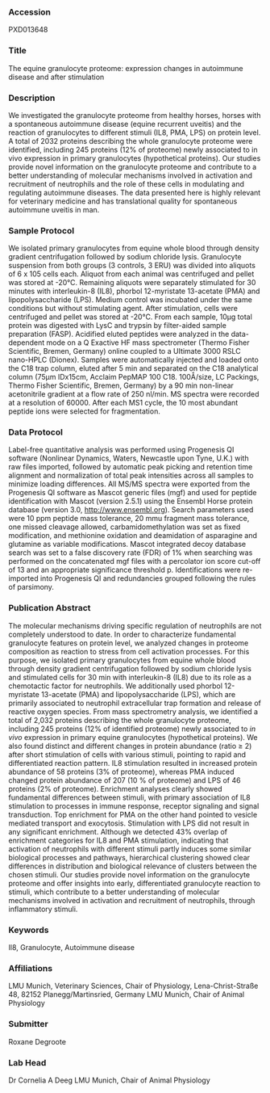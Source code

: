 ### Accession
PXD013648

### Title
The equine granulocyte proteome: expression changes in autoimmune disease and after stimulation

### Description
We investigated the granulocyte proteome from healthy horses, horses with a spontaneous autoimmune disease (equine recurrent uveitis) and the reaction of granulocytes to different stimuli (IL8, PMA, LPS) on protein level. A total of 2032 proteins describing the whole granulocyte proteome were identified, including 245 proteins (12% of proteome) newly associated to in vivo expression in primary granulocytes (hypothetical proteins). Our studies provide novel information on the granulocyte proteome and contribute to a better understanding of molecular mechanisms involved in activation and recruitment of neutrophils and the role of these cells in modulating and regulating autoimmune diseases. The data presented here is highly relevant for veterinary medicine and has translational quality for spontaneous autoimmune uveitis in man.

### Sample Protocol
We isolated primary granulocytes from equine whole blood through density gradient centrifugation followed by sodium chloride lysis. Granulocyte suspension from both groups (3 controls, 3 ERU) was divided into aliquots of 6 x 105 cells each. Aliquot from each animal was centrifuged and pellet was stored at -20°C. Remaining aliquots were separately stimulated for 30 minutes with interleukin-8 (IL8), phorbol 12-myristate 13-acetate (PMA) and lipopolysaccharide (LPS). Medium control was incubated under the same conditions but without stimulating agent. After stimulation, cells were centrifuged and pellet was stored at -20°C. From each sample, 10µg total protein was digested with LysC and trypsin by filter-aided sample preparation (FASP). Acidified eluted peptides were analyzed in the data-dependent mode on a Q Exactive HF mass spectrometer (Thermo Fisher Scientific, Bremen, Germany) online coupled to a UItimate 3000 RSLC nano-HPLC (Dionex). Samples were automatically injected and loaded onto the C18 trap column, eluted after 5 min and separated on the C18 analytical column (75µm IDx15cm, Acclaim PepMAP 100 C18. 100Å/size, LC Packings, Thermo Fisher Scientific, Bremen, Germany) by a 90 min non-linear acetonitrile gradient at a flow rate of 250 nl/min. MS spectra were recorded at a resolution of 60000. After each MS1 cycle, the 10 most abundant peptide ions were selected for fragmentation.

### Data Protocol
Label-free quantitative analysis was performed using Progenesis QI software (Nonlinear Dynamics, Waters, Newcastle upon Tyne, U.K.) with raw files imported, followed by automatic peak picking and retention time alignment and normalization of total peak intensities across all samples to minimize loading differences. All MS/MS spectra were exported from the Progenesis QI software as Mascot generic files (mgf) and used for peptide identification with Mascot (version 2.5.1) using the Ensembl Horse protein database (version 3.0, http://www.ensembl.org). Search parameters used were 10 ppm peptide mass tolerance, 20 mmu fragment mass tolerance, one missed cleavage allowed, carbamidomethylation was set as fixed modification, and methionine oxidation and deamidation of asparagine and glutamine as variable modifications. Mascot integrated decoy database search was set to a false discovery rate (FDR) of 1% when searching was performed on the concatenated mgf files with a percolator ion score cut-off of 13 and an appropriate significance threshold p. Identifications were re-imported into Progenesis QI and redundancies grouped following the rules of parsimony.

### Publication Abstract
The molecular mechanisms driving specific regulation of neutrophils are not completely understood to date. In order to characterize fundamental granulocyte features on protein level, we analyzed changes in proteome composition as reaction to stress from cell activation processes. For this purpose, we isolated primary granulocytes from equine whole blood through density gradient centrifugation followed by sodium chloride lysis and stimulated cells for 30 min with interleukin-8 (IL8) due to its role as a chemotactic factor for neutrophils. We additionally used phorbol 12-myristate 13-acetate (PMA) and lipopolysaccharide (LPS), which are primarily associated to neutrophil extracellular trap formation and release of reactive oxygen species. From mass spectrometry analysis, we identified a total of 2,032 proteins describing the whole granulocyte proteome, including 245 proteins (12% of identified proteome) newly associated to <i>in vivo</i> expression in primary equine granulocytes (hypothetical proteins). We also found distinct and different changes in protein abundance (ratio &#x2265; 2) after short stimulation of cells with various stimuli, pointing to rapid and differentiated reaction pattern. IL8 stimulation resulted in increased protein abundance of 58 proteins (3% of proteome), whereas PMA induced changed protein abundance of 207 (10 % of proteome) and LPS of 46 proteins (2% of proteome). Enrichment analyses clearly showed fundamental differences between stimuli, with primary association of IL8 stimulation to processes in immune response, receptor signaling and signal transduction. Top enrichment for PMA on the other hand pointed to vesicle mediated transport and exocytosis. Stimulation with LPS did not result in any significant enrichment. Although we detected 43% overlap of enrichment categories for IL8 and PMA stimulation, indicating that activation of neutrophils with different stimuli partly induces some similar biological processes and pathways, hierarchical clustering showed clear differences in distribution and biological relevance of clusters between the chosen stimuli. Our studies provide novel information on the granulocyte proteome and offer insights into early, differentiated granulocyte reaction to stimuli, which contribute to a better understanding of molecular mechanisms involved in activation and recruitment of neutrophils, through inflammatory stimuli.

### Keywords
Il8, Granulocyte, Autoimmune disease

### Affiliations
LMU Munich, Veterinary Sciences, Chair of Physiology, Lena-Christ-Straße 48, 82152 Planegg/Martinsried,  Germany
LMU Munich, Chair of Animal Physiology

### Submitter
Roxane Degroote

### Lab Head
Dr Cornelia A Deeg
LMU Munich, Chair of Animal Physiology


